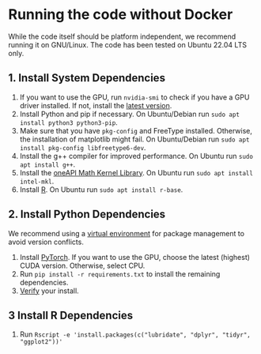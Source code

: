 # Running the code without Docker

While the code itself should be platform independent, we recommend running it on GNU/Linux. The code has been tested on Ubuntu 22.04 LTS only.


## 1. Install System Dependencies
1) If you want to use the GPU, run ``nvidia-smi`` to check if you have a GPU driver installed. If not, install the [latest version](https://www.nvidia.com/download/index.aspx).
2) Install Python and pip if necessary. On Ubuntu/Debian run ``sudo apt install python3 python3-pip``.
3) Make sure that you have ``pkg-config`` and FreeType installed. Otherwise, the installation of matplotlib might fail. On Ubuntu/Debian run ``sudo apt install pkg-config libfreetype6-dev``.
4) Install the g++ compiler for improved performance. On Ubuntu run ``sudo apt install g++``.
5) Install the [oneAPI Math Kernel Library](https://www.intel.com/content/www/us/en/developer/tools/oneapi/onemkl.html). On Ubuntu run ``sudo apt install intel-mkl``.
6) Install [R](https://www.r-project.org/). On Ubuntu run ``sudo apt install r-base``.

## 2. Install Python Dependencies
We recommend using a [virtual environment](https://packaging.python.org/en/latest/guides/installing-using-pip-and-virtual-environments/)
for package management to avoid version conflicts.
1) Install [PyTorch](https://pytorch.org/get-started/locally/). If you want to use the GPU, choose the latest (highest) 
CUDA version. Otherwise, select CPU. 
2) Run ``pip install -r requirements.txt`` to install the remaining dependencies.
3) [Verify](https://pytorch.org/get-started/locally/#linux-verification) your install.

## 3 Install R Dependencies
1) Run ``Rscript -e 'install.packages(c("lubridate", "dplyr", "tidyr", "ggplot2"))'``
